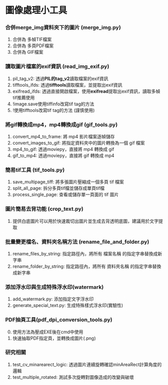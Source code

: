 # 圖像處理小工具

### 合併merge_img資料夾下的圖片 (merge_img.py)
1. 合併為 多幀TIF檔案
2. 合併為 多頁PDF檔案
3. 合併為 GIF檔案

### 讀取圖片檔案的exif資訊 (read_img_exif.py)
1. pil_tag_v2: 透過**PIL的tag_v2**讀取檔案的exif資訊
2. tifftools_ifds: 透過**tifftools**讀取檔案，並提取出exif資訊
3. exifread_ifds: 透過直接開啟檔案，使用**exifread**提取出exif資訊，讀取多幀tif推薦使用
4. !image.save使用tiffinfo改寫tif tag的方法
5. !使用tifftools改寫tif tag的方法 (謹慎使用)

### 將gif轉換成mp4，mp4轉換成gif (gif_tools.py)
1. convert_mp4_to_frame: 將 mp4 影片檔案逐幀儲存
2. convert_images_to_gif: 將指定資料夾中的圖片轉換為一個 gif 檔案
3. mp4_to_gif: 透過moviepy，直接將 mp4 轉換成 gif
4. gif_to_mp4: 透過moviepy，直接將 gif 轉換成 mp4

### 簡易tif工具 (tif_tools.py)
1. save_multipage_tiff: 將多張圖片壓縮成一個多頁 tif 檔案
2. split_all_page: 拆分多頁tif檔並儲存成單頁tif檔
3. process_single_page: 查看或儲存單一頁面的 tif 圖片

### 圖片簡易去背功能 (crop_text.py)
1. 提供白底圖片可以用於快速裁切出圖片並生成去背透明底圖，建議用於文字提取

### 批量變更檔名、資料夾名稱方法 (rename_file_and_folder.py)
1. rename_files_by_string: 指定路徑內，將所有 檔案名稱 的指定字串替換成新字串
2. rename_folder_by_string: 指定路徑內，將所有 資料夾名稱 的指定字串替換成新字串

### 添加浮水印與生成特殊浮水印(watermark)
1. add_watermark.py: 添加指定文字浮水印
2. generate_special_text.py: 生成特殊樣式浮水印(實驗性)

### PDF抽頁工具(pdf_dpi_conversion_tools.py)
0. 使用方法為壓成EXE後在cmd中使用
1. 快速抽取PDF指定頁，並轉換成圖片(.png)


### 研究相關
1. test_cv_minarearect_logic: 透過圖片連續旋轉確認minAreaRect計算角度的邏輯
2. test_multiple_rotated: 測試多次旋轉對圖像造成的改變與破壞
